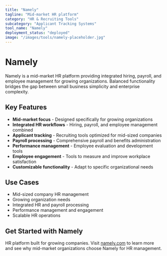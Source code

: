 ```yaml
---
title: "Namely"
tagline: "Mid-market HR platform"
category: "HR & Recruiting Tools"
subcategory: "Applicant Tracking Systems"
tool_name: "Namely"
deployment_status: "deployed"
image: "/images/tools/namely-placeholder.jpg"
---
```


# Namely

Namely is a mid-market HR platform providing integrated hiring, payroll, and employee management for growing organizations. Balanced functionality bridges the gap between small business simplicity and enterprise complexity.

## Key Features

- **Mid-market focus** - Designed specifically for growing organizations
- **Integrated HR workflows** - Hiring, payroll, and employee management combined
- **Applicant tracking** - Recruiting tools optimized for mid-sized companies
- **Payroll processing** - Comprehensive payroll and benefits administration
- **Performance management** - Employee evaluation and development tools
- **Employee engagement** - Tools to measure and improve workplace satisfaction
- **Customizable functionality** - Adapt to specific organizational needs

## Use Cases

- Mid-sized company HR management
- Growing organization needs
- Integrated HR and payroll processing
- Performance management and engagement
- Scalable HR operations

## Get Started with Namely

HR platform built for growing companies. Visit [namely.com](https://www.namely.com) to learn more and see why mid-market organizations choose Namely for HR management.
